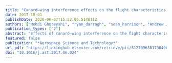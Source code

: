 ```yaml
---
title: "Canard–wing interference effects on the flight characteristics of a transonic passenger aircraft"
date: 2017-10-01
publishDate: 2020-06-27T15:52:06.514811Z
authors: ["Mehdi Ghoreyshi", "ryan_darragh", "sean_harrison", "Andrew J. Lofthouse", "peter_hamlington"]
publication_types: ["2"]
abstract: "Effects of canard–wing interference on the ﬂight characteristics of a civilian transonic cruiser aircraft are examined using computational ﬂuid dynamics (CFD) simulations, a vortex lattice solver, and wind tunnel measurements. These data sources are used to generate reduced-order aerodynamic models in the form of look-up tables that give longitudinal and lateral force and moment coeﬃcients for different combinations of angle of attack, Mach number, side-slip angle, and canard deﬂection angle. Flight characteristics from CFD simulations and the vortex lattice solver are compared with wind tunnel measurements in order to determine model accuracy for both static and dynamic ﬂight conditions. Static cases are examined at a Mach number of 0.1 for two different canard positions using an overset grid approach. Cases considered include canard deﬂections of −30◦, −10◦, 0◦, and 10◦ at angles of attack ranging from −4◦ to 30◦ and for sideslip angles of −6◦ and 6◦. Dynamic cases are examined for aircraft oscillations about mean angles of attack of 0◦ to 10◦, with a motion frequency of 1 Hz and an amplitude of 0.5◦. The results indicate that both static and dynamic aerodynamic predictions from CFD simulations are in good agreement with experiments over the range of conditions considered. The vortex lattice solver, by contrast, cannot predict vortical ﬂows formed over the wing and canard surfaces, resulting in poorer agreement with experimental data. The CFD-based reduced order aerodynamic model is then used to investigate trim settings and handling qualities of two different canard designs. Results show that positioning the canard surface of the transonic cruiser closer to the wing requires less canard deﬂection and thrust force to trim the aircraft."
featured: false
publication: "*Aerospace Science and Technology*"
url_pdf: "https://linkinghub.elsevier.com/retrieve/pii/S1270963817304066"
doi: "10.1016/j.ast.2017.06.024"
---
```


